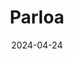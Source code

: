 ---  
layout: startup_page  
title: "Parloa"  
id: "parloa.com"  
permalink: "/parloaparloa.com04242024/"  
website: "https://www.parloa.com/"  
funding_round: "Series B"  
funding_amount: "$66M"  
investors: "Altimeter Capital, EQT Ventures, Newion, Senovo, Mosaic Ventures, La Familia Growth"  
about: "Parloa is a conversational AI platform that focuses on providing AI-based voice conversations for customer service. Its platform automates customer communications, including emails and instant messaging, and is designed to sound more human than other solutions. Parloa uses a mix of proprietary and open-source LLMs to train its models."  
markets: "AI, Customer Service, Software Development"  
hq: "Berlin, Germany"  
founded_year: "2018"  
linkedin: "https://www.linkedin.com/company/parloa"  
twitter: "https://twitter.com/parloa_ai"  
instagram: ""  
facebook: ""  
crunchbase: "https://www.crunchbase.com/organization/parloa"  
pitchbook: "https://pitchbook.com/profiles/company/438793-66"  

date_display: "24-Apr-2024"  
date: "2024-04-24"

# SEO Optimization  
meta_title: "Parloa - Series B Funding ($66M)"  
meta_description: "Parloa, Parloa is a conversational AI platform that focuses on providing AI-based voice conversations for customer service. Its platform automates customer co..."  
meta_keywords: "Parloa, AI, Customer Service, Software Development, Series B funding"  
canonical_url: "https://startup.projectstartups.com/parloaparloa.com04242024/"  
---
